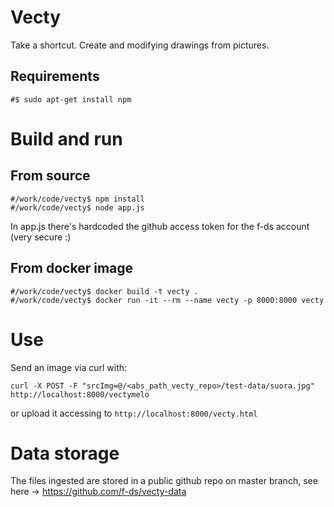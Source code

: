 # Vecty

Take a shortcut. Create and modifying drawings from pictures.

## Requirements

```
#$ sudo apt-get install npm
```

# Build and run 
## From source

```
#/work/code/vecty$ npm install
#/work/code/vecty$ node app.js
```

In app.js there's hardcoded the github access token for the f-ds account (very secure :)

## From docker image

```
#/work/code/vecty$ docker build -t vecty .
#/work/code/vecty$ docker run -it --rm --name vecty -p 8000:8000 vecty
```

# Use

Send an image via curl with:

```
curl -X POST -F "srcImg=@/<abs_path_vecty_repo>/test-data/suora.jpg" http://localhost:8000/vectymelo
```

or upload it accessing to ``http://localhost:8000/vecty.html``

# Data storage

The files ingested are stored in a public github repo on master branch, see here -> https://github.com/f-ds/vecty-data
